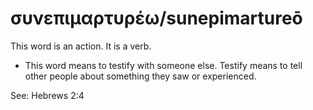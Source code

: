 # συνεπιμαρτυρέω/sunepimartureō
This word is an action. It is a verb.

* This word means to testify with someone else. Testify means to tell other people about something they saw or experienced.

See: Hebrews 2:4
